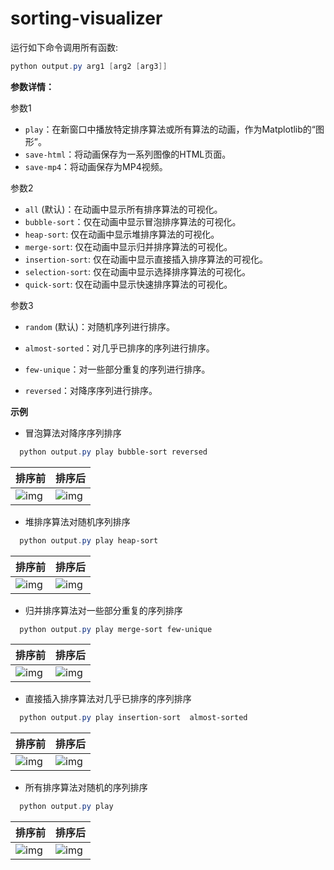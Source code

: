 # sorting-visualizer

运行如下命令调用所有函数:

```powershell
python output.py arg1 [arg2 [arg3]]  
```

**参数详情：**

参数1

- `play`：在新窗口中播放特定排序算法或所有算法的动画，作为Matplotlib的“图形”。
- `save-html`：将动画保存为一系列图像的HTML页面。
- `save-mp4`：将动画保存为MP4视频。

参数2

- `all` (默认)：在动画中显示所有排序算法的可视化。
- `bubble-sort`：仅在动画中显示冒泡排序算法的可视化。
- `heap-sort`: 仅在动画中显示堆排序算法的可视化。
- `merge-sort`: 仅在动画中显示归并排序算法的可视化。
- `insertion-sort`: 仅在动画中显示直接插入排序算法的可视化。
- `selection-sort`: 仅在动画中显示选择排序算法的可视化。
- `quick-sort`: 仅在动画中显示快速排序算法的可视化。

参数3

- `random` (默认)：对随机序列进行排序。

- `almost-sorted`：对几乎已排序的序列进行排序。
- `few-unique`：对一些部分重复的序列进行排序。
- `reversed`：对降序序列进行排序。

**示例**

- 冒泡算法对降序序列排序

```powershell
  python output.py play bubble-sort reversed  
```

| 排序前                                           | 排序后                                           |
| ------------------------------------------------ | ------------------------------------------------ |
| ![img](http://cdn.ohheng.cn/202406121809579.jpg) | ![img](http://cdn.ohheng.cn/202406121809596.jpg) |

 

- 堆排序算法对随机序列排序

```powershell
  python output.py play heap-sort  
```

| 排序前                                           | 排序后                                           |
| ------------------------------------------------ | ------------------------------------------------ |
| ![img](http://cdn.ohheng.cn/202406121809589.jpg) | ![img](http://cdn.ohheng.cn/202406121809598.jpg) |

 

-  归并排序算法对一些部分重复的序列排序

```powershell
  python output.py play merge-sort few-unique  
```

| 排序前                                           | 排序后                                           |
| ------------------------------------------------ | ------------------------------------------------ |
| ![img](http://cdn.ohheng.cn/202406121809603.jpg) | ![img](http://cdn.ohheng.cn/202406121809607.jpg) |

 

- 直接插入排序算法对几乎已排序的序列排序

```powershell
  python output.py play insertion-sort  almost-sorted     
```

| 排序前                                           | 排序后                                           |
| ------------------------------------------------ | ------------------------------------------------ |
| ![img](http://cdn.ohheng.cn/202406121812220.jpg) | ![img](http://cdn.ohheng.cn/202406121812980.jpg) |

 

- 所有排序算法对随机的序列排序

```powershell
  python output.py play     
```

| 排序前                                           | 排序后                                           |
| ------------------------------------------------ | ------------------------------------------------ |
| ![img](http://cdn.ohheng.cn/202406121809141.jpg) | ![img](http://cdn.ohheng.cn/202406121812496.jpg) |